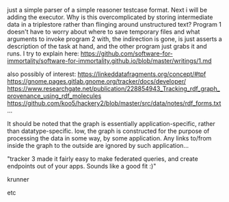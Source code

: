 just a simple parser of a simple reasoner testcase format. Next i will be adding the executor. Why is this overcomplicated by storing intermediate data in a triplestore rather than flinging around unstructured text? Program 1 doesn't have to worry about where to save temporary files and what arguments to invoke program 2 with, the indirection is gone, is just asserts a description of the task at hand, and the other program just grabs it and runs. I try to explain here: https://github.com/software-for-immortality/software-for-immortality.github.io/blob/master/writings/1.md

also possibly of interest: https://linkeddatafragments.org/concept/#tpf https://gnome.pages.gitlab.gnome.org/tracker/docs/developer/ https://www.researchgate.net/publication/228854943_Tracking_rdf_graph_provenance_using_rdf_molecules https://github.com/koo5/hackery2/blob/master/src/data/notes/rdf_forms.txt ...

It should be noted that the graph is essentially application-specific, rather than datatype-specific. Iow, the graph is constructed for the purpose of processing the data in some way, by some application. Any links to/from inside the graph to the outside are ignored by such application...

"tracker 3 made it fairly easy to make federated queries, and create endpoints out of your apps. Sounds like a good fit :)"



krunner

etc
